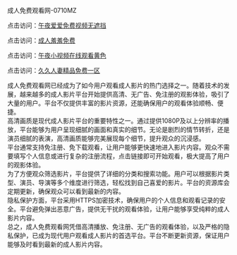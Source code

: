 成人免费观看网-0710MZ

点击访问：<a href="https://heiliaooxqkkct.pages.dev">午夜爱爱免费视频无遮挡</a>

点击访问：<a href="https://heiliaoxwd5i8.pages.dev">成人羞羞免费</a>

点击访问：<a href="https://heiliaozj3tjd.pages.dev">午夜小视频在线观看黄色</a>

点击访问：<a href="https://heiliaoow5kzm.pages.dev">久久人妻精品免费一区</a>

成人免费观看网已经成为了如今用户观看成人影片的热门选择之一。随着技术的发展，越来越多的成人影片平台开始提供高清、无广告、免注册的观影体验，吸引了大量的用户。平台不仅提供丰富的影片资源，还能确保用户的观看体验顺畅、便捷。  
高清画质是现代成人影片平台的重要特性之一。通过提供1080P及以上分辨率的播放，平台能够为用户呈现细腻的画面和真实的细节。无论是剧烈的情节转折，还是演员细腻的表演，高清画质能够完美展现每个细节，提升观众的沉浸感。  
平台通常支持免注册、免下载观看，让用户能够更快速地进入影片内容。观众不需要填写个人信息或进行复杂的注册流程，点击链接即可开始观看，极大提高了用户的观影体验。  
为了方便观众筛选影片，平台提供了详细的分类和搜索功能。用户可以根据影片类型、演员、导演等多个维度进行筛选，轻松找到自己喜爱的影片。平台的资源库会定期更新，确保观众可以看到最新的内容。  
隐私保护方面，平台采用HTTPS加密技术，确保用户的个人信息和观看记录的安全。平台避免弹出恶意广告，提供无干扰的观看体验，让用户能够享受纯粹的成人影片内容。  
总之，成人免费观看网凭借高清播放、免注册、无广告的观看体验，以及严格的隐私保护，已成为现代用户观看成人影片的首选平台。平台不断更新资源，保证用户能够及时看到最新的成人影片内容。

<span style="display:none;">[Canonical link]( )</span>
